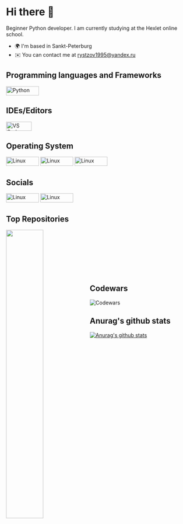 Hi there 👋 
================================
Beginner Python developer. I am currently studying at the Hexlet online school.
* 🌍  I'm based in Sankt-Peterburg
* ✉️  You can contact me at [rystzov1995@yandex.ru](mailto:rystzov1995@yandex.ru)

## Programming languages and Frameworks
<a href="https://www.python.org/" target="_blank" rel="noreferrer"><img src="https://img.shields.io/badge/python-3670A0?style=for-the-badge&logo=python&logoColor=ffdd54" width="90" height="25" alt="Python" /><a>

## IDEs/Editors
<a href="https://code.visualstudio.com/" target="_blank" rel="noreferrer"><img src="https://img.shields.io/badge/VSCode-0078d7?style=for-the-badge&logoColor=white" width="70" height="25" alt="VS Code" /><a>

## Operating System
<a href="https://www.microsoft.com/ru-ru/" target="_blank" rel="noreferrer"><img src="https://img.shields.io/badge/Windows%2010-%230079d5.svg?style=for-the-badge&logo=Windows%2011&logoColor=white" width="90" height="25" alt="Linux" /><a>
<a href="https://www.linux.org" target="_blank" rel="noreferrer"><img src="https://img.shields.io/badge/Linux-FCC624?style=for-the-badge&logo=linux&logoColor=black" width="90" height="25" alt="Linux" /><a>
<a href="https://ubuntu.com/" target="_blank" rel="noreferrer"><img src="https://img.shields.io/badge/Ubuntu-E95420?style=for-the-badge&logo=ubuntu&logoColor=white" width="90" height="25" alt="Linux" /><a>

## Socials
<a href="https://www.github.com/BlackJackSpb" target="_blank" rel="noreferrer"><img src="https://img.shields.io/badge/github-%23121011.svg?style=for-the-badge&logo=github&logoColor=white" width="90" height="25" alt="Linux" /><a>
<a href="https://t.me/BlackJackLen" target="_blank" rel="noreferrer"><img src="https://img.shields.io/badge/Telegram-2CA5E0?style=for-the-badge&logo=telegram&logoColor=white" width="90" height="25" alt="Linux" /><a>

## Top Repositories

<div width="100%" align="center"><a href="https://github.com/BlackJackSpb/python-project-49" align="left"><img align="left" width="45%" src="https://github-readme-stats.vercel.app/api/pin/?username=BlackJackSpb&repo=python-project-49&title_color=0891b2&text_color=ffffff&icon_color=0891b2&bg_color=1c1917&hide_border=true&locale=en" /></a></div><br /><br /><br /><br /><br /><br /><br />

## Codewars

![Codewars](https://github.r2v.ch/codewars?user=BlackJackSpb&top_languages=true)

## Anurag's github stats

[![Anurag's github stats](https://github-readme-stats.vercel.app/api?username=BlackJackSpb&show_icons=true)](https://github.com/BlackJackSpb)
